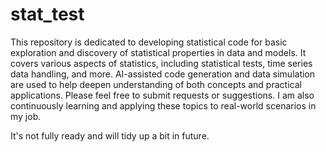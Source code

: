 # stat_test

This repository is dedicated to developing statistical code for basic exploration and discovery of statistical properties in data and models. It covers various aspects of statistics, including statistical tests, time series data handling, and more.
AI-assisted code generation and data simulation are used to help deepen understanding of both concepts and practical applications.
Please feel free to submit requests or suggestions. I am also continuously learning and applying these topics to real-world scenarios in my job.

It's not fully ready and will tidy up a bit in future.
